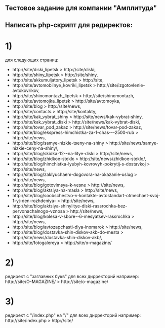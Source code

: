 ## Тестовое задание для компании "Амплитуда"

## Написать php-скрипт для редиректов:

# 1)
для следующих страниц:
* http://site/diski_lipetsk	>	http://site/diski,
* http://site/shiny_lipetsk	>	http://site/shiny,
* http://site/akkumuljatory_lipetsk	>	http://site,
* http://site/avtomobilnye_kovriki_lipetsk	>	http://site/izgotovlenie-avtokovrikov,
* http://site/shinomontazh_lipetsk	>	http://site/shinomontazh,
* http://site/avtomojka_lipetsk	>	http://site/avtomoyka,
* http://site/blog	>	http://site/news,
* http://site/contacts	>	http://site/kontakty,
* http://site/kak_vybrat_shiny	>	http://site/news/kak-vybrat-shiny,
* http://site/kak_vybrat_diski	>	http://site/news/kak-vybrat-diski,
* http://site/tovar_pod_zakaz	>	http://site/news/tovar-pod-zakaz,
* http://site/blog/ekspress-himchistka-za-1-chas---2500-rub	>	http://site/news,
* http://site/blog/samye-nizkie-tseny-na-shiny	>	http://site/news/samye-nizkie-ceny-na-shiny/,
* http://site/blog/skidka-12--na-litye-diski	>	http://site/news,
* http://site/blog/zhidkoe-steklo	>	http://site/news/zhidkoe-steklo/,
* http://site/blog/himchistka-lyubyh-kovrovyh-pokrytij-s-dostavkoj	>	http://site/news,
* http://site/blog/zaklyuchaem-dogovora-na-okazanie-uslug	>	http://site/news,
* http://site/blog/gotovimsya-k-vesne	>	http://site/news,
* http://site/blog/aktsiya-na-masla	>	http://site/news,
* http://site/blog/soobschestvo-v-kontakte-avtostandart-otmechaet-svoj-1-yj-den-rozhdeniya-	>	http://site/news,
* http://site/blog/aktsiya-shinylitye-diski-rassrochka-bez-pervonachalnogo-vznosa	>	http://site/news,
* http://site/blog/kolesa-v-sbore--6-mesyatsev-rassrochka	>	http://site/news,
* http://site/blog/avtozapchasti-dlya-inomarok	>	http://site/news,
* http://site/blog/dostavka-shin-diskov-akb-do-mesta	>	http://site/news/dostavka-shin-diskov-akb/,
* http://site/fotogalereya	>	http://site/o-magazine/

# 2)
редирект с "заглавных букв" для всех дирректорий
например:
	http://site/O-MAGAZINE/ > http://site/o-magazine/


# 3)
редирект c "/index.php" на "/" для всех дирректорий
например:
	http://site/index.php > http://site/
